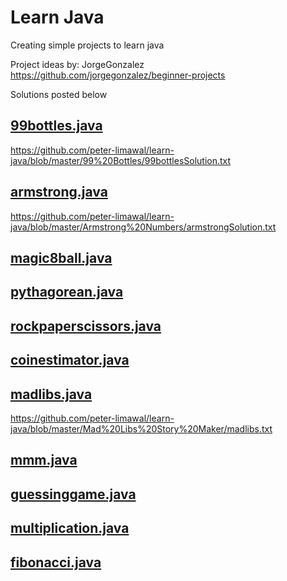 # Learn Java
Creating simple projects to learn java

Project ideas by: JorgeGonzalez
https://github.com/jorgegonzalez/beginner-projects

Solutions posted below

## [99bottles.java](https://github.com/peter-limawal/learn-java/blob/master/99%20Bottles/99bottles.java)
https://github.com/peter-limawal/learn-java/blob/master/99%20Bottles/99bottlesSolution.txt

## [armstrong.java](https://github.com/peter-limawal/learn-java/blob/master/Armstrong%20Numbers/armstrong.java)
https://github.com/peter-limawal/learn-java/blob/master/Armstrong%20Numbers/armstrongSolution.txt

## [magic8ball.java](https://github.com/peter-limawal/learn-java/blob/master/Magic%208%20Ball/magic8ball.java)

## [pythagorean.java](https://github.com/peter-limawal/learn-java/blob/master/Pythagorean%20Triples%20Checker/pythagorean.java)

## [rockpaperscissors.java](https://github.com/peter-limawal/learn-java/blob/master/Rock%20Paper%20Scissors%20Game/rockpaperscissors.java)

## [coinestimator.java](https://github.com/peter-limawal/learn-java/blob/master/Coin%20Estimator%20By%20Weight/coinestimator.java)

## [madlibs.java](https://github.com/peter-limawal/learn-java/blob/master/Mad%20Libs%20Story%20Maker/madlibs.java)
https://github.com/peter-limawal/learn-java/blob/master/Mad%20Libs%20Story%20Maker/madlibs.txt

## [mmm.java](https://github.com/peter-limawal/learn-java/blob/master/Mean,%20Median,%20and%20Mode/mmm.java)

## [guessinggame.java](https://github.com/peter-limawal/learn-java/blob/master/Higher%20Lower%20Guessing%20Game/guessinggame.java)

## [multiplication.java](https://github.com/peter-limawal/learn-java/blob/master/Multiplication%20Table/multiplication.java)

## [fibonacci.java](https://github.com/peter-limawal/learn-java/blob/master/Fibonacci%20Sequence/fibonacci.java)
